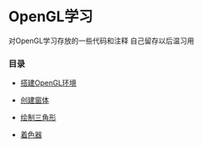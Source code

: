 # OpenGL学习

对OpenGL学习存放的一些代码和注释
自己留存以后温习用

### 目录

- [搭建OpenGL环境](https://www.jianshu.com/p/ee3d9317a9c6)

- [创建窗体](https://github.com/a15641404/LearnOpenGL/blob/master/scr/Class_1.cpp)

- [绘制三角形](https://github.com/a15641404/LearnOpenGL/blob/master/scr/Class_2.cpp)

- [着色器](https://github.com/a15641404/LearnOpenGL/blob/master/scr/Class_3.cpp)
